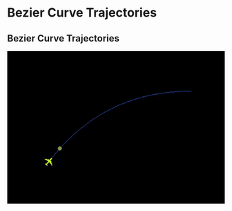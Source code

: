 
# Bezier Curve Trajectories

## Bezier Curve Trajectories


![Alt text](https://github.com/Ethress/Small-Adventures/blob/main/C%2B%2B/Bezier%20Curve%20Trajectories/Images/Gif%20Trajectory.gif)


